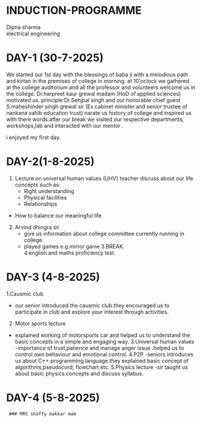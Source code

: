 # INDUCTION-PROGRAMME 
Dipna sharma               
electrical engineering 
# DAY-1 (30-7-2025)


We started our 1st day with the blessings of baba ji with a melodious path and kirtan in the premises of college in morning.
at 10'oclock we gathered at the college auditorium and all the professor and volunteers welcome us in the college.
Dr.harpreet kaur grewal madam (HoD of applied sciences) motivated us.
principle Dr.Sehjpal singh and our honorable chief guest S.maheshinder singh grewal sir (Ex.cabinet minister and senior trustee of nankana sahib education trust) narate us history of college and inspired us with there words.after our break we visited our respective departments, workshops,lab and interacted with our mentor .

i enjoyed my first day.

# DAY-2(1-8-2025)


1. Lecture on universal human values (UHV)
       teacher discuss about our life concepts such as:
   - Right understanding
    - Physical facilities
   - Relationships
- How to balance our meaningful life
2. Arvind dhingra sir
     - give us information about college committee currently running in college.
   - played games e.g.mirror game 3.BREAK.                           
4.english and maths proficiency test.

  # DAY-3 (4-8-2025)


  1.Causmic club 
  - our senior introduced the causmic club.they encouraged us to participate in club and explore your interest through activities.
 2. Motor sports lecture
   - explained working of motorsports car and helped us to understand the basic concepts in a simple and engaging way.
3.Universal human values
   -importance of trust,patience and manage anger issue .helped us to control own behaviour and emotional control.
 4.P2P
    -seniors introduces us about C++ programming language.they explained basic concept of algorithms,pseudocord, flowchart etc.
 5.Physics lecture
 -sir taught us about basic physics concepts and discuss syllabus.


# DAY-4 (5-8-2025)
     ### MRS shaffy makkar mam 

